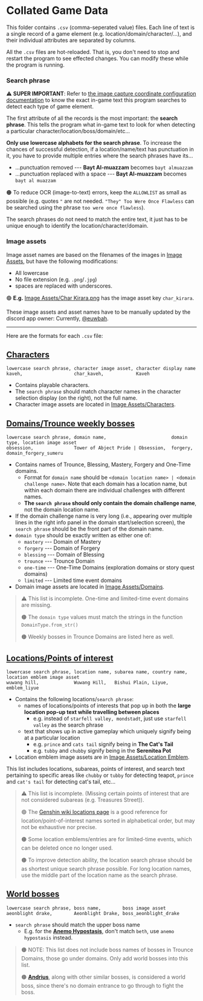 # Collated Game Data

This folder contains `.csv` (comma-seperated value) files. Each line of text is a single record of a game element (e.g. location/domain/character/...), and their individual attributes are separated by columns.

All the `.csv` files are hot-reloaded. That is, you don't need to stop and restart the program to see effected changes. You can modify these while the program is running.

### Search phrase

⚠️ **SUPER IMPORTANT**: Refer to [the image capture coordinate configuration documentation](../configure%20coordinates.md) to know the exact in-game text this program searches to detect each type of game element.

The first attribute of all the records is the most important: the **search phrase**. This tells the program what in-game text to look for when detecting a particular character/location/boss/domain/etc...

**Only use lowercase alphabets for the search phrase**. To increase the chances of successful detection, if a location/name/text has punctuation in it, you have to provide multiple entries where the search phrases have its...
- ...punctuation removed --- **Bayt Al-muazzam** becomes `bayt almuazzam`
- ...punctuation replaced with a space --- **Bayt Al-muazzam** becomes `bayt al muazzam`

🟠 To reduce OCR (image-to-text) errors, keep the `ALLOWLIST` as small as possible (e.g. quotes `"` are not needed. `"They" Too Were Once Flawless` can be searched using the phrase `too were once flawless`).

The search phrases do not need to match the entire text, it just has to be unique enough to identify the location/character/domain.

### Image assets

Image asset names are based on the filenames of the images in [Image Assets](../Image%20Assets/), but have the following modifications:

- All lowercase
- No file extension (e.g. `.png`/`.jpg`)
- spaces are replaced with underscores.

🟢 **E.g.** [Image Assets/Char Kirara.png](../Image%20Assets/Characters/Char%20Kirara.png) has the image asset key `char_kirara`. 

These image assets and asset names have to be manually updated by the discord app owner: Currently, [@euwbah](https://github.com/euwbah).

-----

Here are the formats for each `.csv` file:

## [Characters](characters.csv)

```csv
lowercase search phrase, character image asset, character display name
kaveh,                   char_kaveh,            Kaveh
```

- Contains playable characters.
- The `search phrase` should match character names in the character selection display (on the right), not the full name.
- Character image assets are located in [Image Assets/Characters](../Image%20Assets/Characters/).

## [Domains/Trounce weekly bosses](domains.csv)

```csv
lowercase search phrase, domain name,                        domain type, location image asset
obsession,               Tower of Abject Pride | Obsession,  forgery,     domain_forgery_sumeru
```

- Contains names of Trounce, Blessing, Mastery, Forgery and One-Time domains.
  - Format for `domain name` should be `<domain location name> | <domain challenge name>`. Note that each domain has a location name, but within each domain there are individual challenges with different names.
  - **The `search phrase` should only contain the domain challenge name**, not the domain location name.
- If the domain challenge name is very long (i.e., appearing over multiple lines in the right info panel in the domain start/selection screen), the `search phrase` should be the front part of the domain name.
- `domain type` should be exactly written as either one of:
  - `mastery` --- Domain of Mastery
  - `forgery` --- Domain of Forgery
  - `blessing` --- Domain of Blessing
  - `trounce` --- Trounce Domain
  - `one-time` --- One-Time Domains (exploration domains or story quest domains)
  - `limited` --- Limited time event domains
- Domain image assets are located in [Image Assets/Domains](../Image%20Assets/Domains/).

> ⚠️ This list is incomplete. One-time and limited-time event domains are missing.
>
> 🟠 The `domain type` values must match the strings in the function `DomainType.from_str()`
> 
> 🟠 Weekly bosses in Trounce Domains are listed here as well.

## [Locations/Points of interest](locations.csv)

```csv
lowercase search phrase, location name, subarea name, country name, location emblem image asset
wuwang hill,             Wuwang Hill,   Bishui Plain, Liyue,        emblem_liyue
```

- Contains the following locations/`search phrase`:
  - names of locations/points of interests that pop up in both the **large location pop-up text while travelling between places**
    - e.g. instead of `starfell valley, mondstadt`, just use `starfell valley` as the search phrase
  - text that shows up in active gameplay which uniquely signify being at a particular location
    - e.g. `prince` and `cats tail` signify being in **The Cat's Tail**
    - e.g. `tubby` and `chubby` signify being in the **Serenitea Pot**
- Location emblem image assets are in [Image Assets/Location Emblem](../Image%20Assets/Location%20Emblem/).

This list includes locations, subareas, points of interest, and search text pertaining to specific areas like `chubby` or `tubby` for detecting teapot, `prince` and `cat's tail` for detecting cat's tail, etc...

> ⚠️ This list is incomplete. (Missing certain points of interest that are not considered subareas (e.g. Treasures Street)).
>
> 🟢 The [Genshin wiki locations page](https://genshin-impact.fandom.com/wiki/Locations) is a good reference for location/point-of-interest names sorted in alphabetical order, but may not be exhaustive nor precise.
> 
> 🟠 Some location emblems/entries are for limited-time events, which can be deleted once no longer used.
>
> 🟠 To improve detection ability, the location search phrase should be as shortest unique search phrase possible.
> For long location names, use the middle part of the location name as the search phrase.

## [World bosses](bosses.csv)

```csv
lowercase search phrase, boss name,        boss image asset
aeonblight drake,        Aeonblight Drake, boss_aeonblight_drake
```

- `search phrase` should match the upper boss name
  - E.g. for the [**Anemo Hypostasis**](https://genshin-impact.fandom.com/wiki/Anemo_Hypostasis), don't match `beth`, use `anemo hypostasis` instead.

> 🟠 NOTE: This list does not include boss names of bosses in Trounce Domains, those go under domains.
>    Only add world bosses into this list.
>
> 🟠 [**Andrius**](https://genshin-impact.fandom.com/wiki/Wolf_of_the_North_Challenge), along with other similar bosses, is considered a world boss, since there's no domain entrance to go through to fight the boss.
